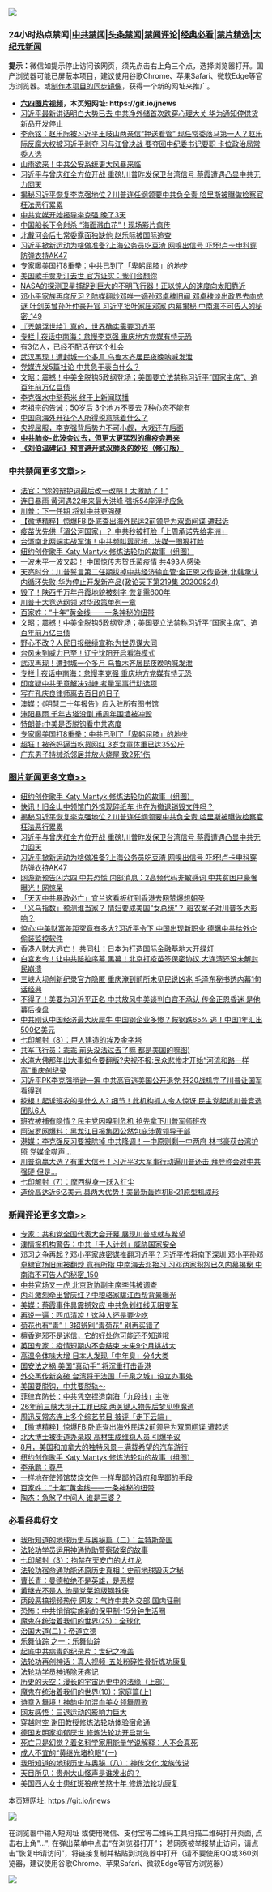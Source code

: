 ![](https://raw.githubusercontent.com/fqnews/bnews/master/64photo/fqnews-qr.jpg)

<div id="tt">
<h3>24小时热点禁闻|<a href="#%E4%B8%AD%E5%85%B1%E7%A6%81%E9%97%BB%E6%9B%B4%E5%A4%9A%E6%96%87%E7%AB%A0">中共禁闻</a>|<a href="#%E5%9B%BE%E7%89%87%E6%96%B0%E9%97%BB%E6%9B%B4%E5%A4%9A%E6%96%87%E7%AB%A0">头条禁闻</a>|<a href="#%E6%96%B0%E9%97%BB%E8%AF%84%E8%AE%BA%E6%9B%B4%E5%A4%9A%E6%96%87%E7%AB%A0">禁闻评论|<a href="#%E5%BF%85%E7%9C%8B%E7%BB%8F%E5%85%B8%E5%A5%BD%E6%96%87">经典必看|<a href="/video.md#%E7%A6%81%E7%89%87%E7%B2%BE%E9%80%89">禁片精选</a>|<a href="https://github.com/fqnews/djy/blob/master/gb/nf1351518.md#1">大纪元新闻</a></h3>
<div><b>提示：</b>微信如提示停止访问该网页，须先点击右上角三个点，选择浏览器打开。国产浏览器可能已屏蔽本项目，建议使用谷歌Chrome、苹果Safari、微软Edge等官方浏览器。或<a href="https://github.com/fqnews/bnews/blob/master/%E5%88%B6%E4%BD%9Cgit%E7%A6%81%E9%97%BB%E9%95%9C%E5%83%8F.md">制作本项目的同步镜像</a>，获得一个新的网址来推广。</div>
<ul>
<li><b><a href="http://d1.bdrive.tk/64.mp4" target="_blank">六四图片视频</a>，本页短网址: https://git.io/jnews</b></li>
<li><a href="/cnnews/20200824/1384940.md">习近平最新讲话明白大势已去 中共净外储首次跌穿心理大关 华为通知停供货新品开发停止</a></li>
<li><a href="/comments/20200824/1385025.md">李燕铭：赵乐际被习近平王岐山两亲信“押送看管” 现任常委落马第一人？赵乐际反腐大权被习近平剥夺 习与江曾决战 要夺回中纪委书记要职 卡位政治局常委人选</a></li>
<li><a href="/cbnews/20200824/1384924.md">山雨欲来！中共公安系统更大风暴来临</a></li>
<li><a href="/topimagenews/20200824/1385155.md">习近平与曾庆红全方位开战 重磅!川普昨发保卫台湾信号 蔡霞遭遇凸显中共无力回天</a></li>
<li><a href="/topimagenews/20200824/1385240.md">揭秘习近平恢复李克强地位？川普连任纲领要中共负全责 哈里斯被曝做检察官枉法恶行累累</a></li>
<li><a href="/cbnews/20200824/1384932.md">中共党媒开始报导李克强 晚了3天</a></li>
<li><a href="/cnnews/hknews/20200825/1385302.md">中国船长下令射杀 “海面溅血花”！现场影片疯传</a></li>
<li><a href="/cbnews/20200824/1384931.md">北戴河会后七常委露面独缺他 赵乐际被国际追查</a></li>
<li><a href="/topimagenews/20200824/1385133.md">习近平掀新运动为啥做准备?上海公务员吃豆渣 网嗅出信号 吓坏!卢卡申科穿防弹衣持AK47</a></li>
<li><a href="/cbnews/20200824/1385037.md">专家曝美国打8重拳：中共已到了「卑躬屈膝」的地步</a></li>
<li><a href="/yule/20200825/1385330.md">美国歌手贾斯汀去世 官方证实：我们会想你</a></li>
<li><a href="/comments/20200825/1385261.md">NASA的探测卫星捕捉到巨大的不明飞行器！正以惊人的速度向太阳靠近</a></li>
<li><a href="/comments/20200824/1385115.md">邓小平家族再度反习？陆媒翻炒邓唯一嫡孙邓卓棣旧闻 邓卓棣淡出政界去向成谜 叶剑英曾孙叶仲豪升官 习近平抬叶家压邓家 内幕揭秘 中南海不可告人的秘密_149</a></li>
<li><a href="/ssgc/20200825/1385312.md">〖兲朝浮世绘〗真的，世界确实需要习近平</a></li>
<li><a href="/cbnews/20200825/1385297.md">专栏 | 夜话中南海：怠慢李克强 重庆地方党媒有恃无恐</a></li>
<li><a href="/ssgc/20200825/1385326.md">有3亿人，已经不配活在这个社会</a></li>
<li><a href="/cbnews/20200825/1385306.md">武汉再现！遭封城一个多月 乌鲁木齐居民夜晚呐喊发泄</a></li>
<li><a href="/ssgc/20200824/1384937.md">党媒连发5篇社论 中共急于表白什么？</a></li>
<li><a href="/cbnews/20200825/1385356.md">文昭：震撼！中美全脱钩5政纲登场；美国要立法禁称习近平“国家主席”、追百年前万亿巨债</a></li>
<li><a href="/ssgc/20200825/1385308.md">李克强水中掰苞米 终于上新闻联播</a></li>
<li><a href="/comments/20200825/1385288.md">老祖宗的告诫：50岁后 3个地方不要去 7种心态不能有</a></li>
<li><a href="/baitai/20200825/1385271.md">中国向海外开征个人所得税意味着什么？</a></li>
<li><a href="/bannedvideo/20200825/1385463.md">央视屈服，李克强背后势力不可小觑，大戏还在后面</a></li>
<li><b><a href="/comments/20200211/1275071.md" target="_blank">中共肺炎-此波会过去，但更大更猛烈的瘟疫会再来</a></b></li>
<li><b><a href="/comments/20200207/1272816.md" target="_blank">《刘伯温碑记》预言避开武汉肺炎的妙招（修订版）</a></b></li>
</ul>
</div>

<div class="catlist">
<h3><a href="/cbnews/" target="_blank">中共禁闻</a><span><a href="/cbnews/" target="_blank" rel="nofollow">更多文章>></a></span></h3>
<ul>
<li><a href="/cbnews/20200825/1385561.md" target="_blank">法官：“你的辩护词最后改一改吧！太激励了！”</a></li>
<li><a href="/cbnews/20200825/1385551.md" target="_blank">连日暴雨 黄河遇22年来最大洪峰 强拆54座浮桥应急</a></li>
<li><a href="/cbnews/20200825/1385532.md" target="_blank">川普︰下一任期 将对中共更强硬</a></li>
<li><a href="/comments/20200825/1385513.md" target="_blank">【微博精粹】惊爆FBI卧底查出海外民运2前领导为双面间谍 遭起诉</a></li>
<li><a href="/cbnews/20200825/1385457.md" target="_blank">疫苗优先供「湄公河国家」？ 中共秒被打脸「上周承诺先给非洲」</a></li>
<li><a href="/cbnews/20200825/1385443.md" target="_blank">台湾南北两端实战军演！中共频叫嚣武统…法媒一图狠打脸</a></li>
<li><a href="/comments/20200825/1385430.md" target="_blank">纽约创作歌手 Katy Mantyk 修炼法轮功的故事（组图）</a></li>
<li><a href="/cbnews/20200825/1385442.md" target="_blank">一波未平一波又起！ 中国惊传志贺氏菌疫情 共493人感染</a></li>
<li><a href="/cbnews/20200825/1385425.md" target="_blank">天亮时分：川普誓言第二任期拔掉中共经济输血管;金正恩又传昏迷,北韩承认内循环失败;华为停止开发新产品(政论天下第219集 20200824)</a></li>
<li><a href="/cbnews/20200825/1385389.md" target="_blank">毁了！陕西千万年丹霞地貌被刻字 恢复需600年</a></li>
<li><a href="/cbnews/20200825/1385388.md" target="_blank">川普十大竞选纲领 对华政策单列一章</a></li>
<li><a href="/comments/20200825/1385382.md" target="_blank">百家姓：“十年”黄金线——一条神秘的纽带</a></li>
<li><a href="/cbnews/20200825/1385356.md" target="_blank">文昭：震撼！中美全脱钩5政纲登场；美国要立法禁称习近平“国家主席”、追百年前万亿巨债</a></li>
<li><a href="/cbnews/20200825/1385340.md" target="_blank">野心不改？人民日报继续宣称:为世界谋大同</a></li>
<li><a href="/cbnews/20200825/1385307.md" target="_blank">台风未到威力已至！辽宁沈阳开启看海模式</a></li>
<li><a href="/cbnews/20200825/1385306.md" target="_blank">武汉再现！遭封城一个多月 乌鲁木齐居民夜晚呐喊发泄</a></li>
<li><a href="/cbnews/20200825/1385297.md" target="_blank">专栏 | 夜话中南海：怠慢李克强 重庆地方党媒有恃无恐</a></li>
<li><a href="/cbnews/20200825/1385263.md" target="_blank">印度疑中共无意解决对峙 考量军事行动选项</a></li>
<li><a href="/cbnews/20200824/1385125.md" target="_blank">写在孔庆良律师离去百日的日子</a></li>
<li><a href="/cbnews/20200824/1384888.md" target="_blank">澳媒：《明慧二十年报告》应入驻所有图书馆</a></li>
<li><a href="/cbnews/20200824/1385032.md" target="_blank">渖阳暴雨 千年古塔没倒 甫周年围墙被冲毁</a></li>
<li><a href="/cbnews/20200824/1385038.md" target="_blank">特朗普:中美是否脱钩看中共态度</a></li>
<li><a href="/cbnews/20200824/1385037.md" target="_blank">专家曝美国打8重拳：中共已到了「卑躬屈膝」的地步</a></li>
<li><a href="/cbnews/20200824/1385036.md" target="_blank">超狂！被爸妈逼当吃货网红 3岁女童体重已达35公斤</a></li>
<li><a href="/cbnews/20200824/1385035.md" target="_blank">广东男子持械杀邻居并放火烧屋 致2死1伤</a></li>

</ul>
</div>
<div class="catlist">
<h3><a href="/topimagenews/" target="_blank">图片新闻</a><span><a href="/topimagenews/" target="_blank" rel="nofollow">更多文章>></a></span></h3>
<ul>
<li><a href="/comments/20200825/1385430.md" target="_blank">纽约创作歌手 Katy Mantyk 修炼法轮功的故事（组图）</a></li>
<li><a href="/topimagenews/20200825/1385377.md" target="_blank">快讯！旧金山中领馆门外惊现碎纸车 也在为撤退销毁文件吗？</a></li>
<li><a href="/topimagenews/20200824/1385240.md" target="_blank">揭秘习近平恢复李克强地位？川普连任纲领要中共负全责 哈里斯被曝做检察官枉法恶行累累</a></li>
<li><a href="/topimagenews/20200824/1385155.md" target="_blank">习近平与曾庆红全方位开战 重磅!川普昨发保卫台湾信号 蔡霞遭遇凸显中共无力回天</a></li>
<li><a href="/topimagenews/20200824/1385133.md" target="_blank">习近平掀新运动为啥做准备?上海公务员吃豆渣 网嗅出信号 吓坏!卢卡申科穿防弹衣持AK47</a></li>
<li><a href="/topimagenews/20200823/1384619.md" target="_blank">网游新预告闪六四 中共恐慌 内部消息：2高频代码非敏感词 中共贫困户豪奢曝光！网惊呆</a></li>
<li><a href="/topimagenews/20200823/1384618.md" target="_blank">「天灭中共暴政必亡」宜兰这看板红到香港去网赞爆想朝圣</a></li>
<li><a href="/topimagenews/20200823/1384594.md" target="_blank">「义乌指数」预测谁当家？ 情妇要成美国“女总统”？ 班农案子对川普多大影响？</a></li>
<li><a href="/topimagenews/20200823/1384509.md" target="_blank">惊心:中美财富差距究竟有多大?习近平令下 中国出现新职业 德曝中共给外企偷装监控软件</a></li>
<li><a href="/topimagenews/20200823/1384412.md" target="_blank">香港人财大逃亡！ 共同社：日本为打造国际金融基地大开绿灯</a></li>
<li><a href="/topimagenews/20200823/1384229.md" target="_blank">白宫发令！让中共赔拉序幕 黑幕！北京打疫苗签保密协议 大连湾还没未解封 民崩溃</a></li>
<li><a href="/topimagenews/20200822/1384216.md" target="_blank">三峡大坝创新纪录官方隐匿 重庆淹到前所未见民说凶兆 毛泽东秘书透内幕1句话经典</a></li>
<li><a href="/topimagenews/20200822/1384172.md" target="_blank">不得了！美要为习近平正名 中共放风中美谈判白宫不承认 传金正恩昏迷 是他幕后操盘</a></li>
<li><a href="/topimagenews/20200822/1384137.md" target="_blank">中共刚认中国经济最大灰犀牛 中国钢企业多惨？鞍钢跌65% 逃！中国1年汇出500亿美元</a></li>
<li><a href="/comments/20200822/1383925.md" target="_blank">七印解封（8）：巨人建造的埃及金字塔</a></li>
<li><a href="/topimagenews/20200822/1383915.md" target="_blank">共军飞行员：乖乖 前头没法过去了嘛 都是美国的嘛图)</a></li>
<li><a href="/topimagenews/20200821/1383668.md" target="_blank">水淹大佛那年出大事如今要翻版?央视不报:民众悲惨才开始“河流和路一样高”重庆创纪录</a></li>
<li><a href="/topimagenews/20200821/1383595.md" target="_blank">习近平PK李克强稍逊一筹 中共高官逃美国公开退党 歼20战机完了川普让国军看得到</a></li>
<li><a href="/topimagenews/20200821/1383581.md" target="_blank">挖根！起诉班农的是什么人? 细节！此机构抓人令人惊讶 民主党起诉川普竞选团队6人</a></li>
<li><a href="/topimagenews/20200821/1383491.md" target="_blank">班农被捕有隐情？民主党因嗅到危机 抢先拿下川普军师班农</a></li>
<li><a href="/topimagenews/20200821/1383271.md" target="_blank">阿波罗网爆料：黑龙江日报集团公然包庇涉黄领导干部</a></li>
<li><a href="/topimagenews/20200820/1383199.md" target="_blank">港媒：李克强反习要被除掉 中共降调！一中原则剩一中两府 林书豪获台湾护照 党媒全噤声…</a></li>
<li><a href="/topimagenews/20200820/1383194.md" target="_blank">川普稳赢大选？有重大信号！习近平3大军事行动逼川普还击 拜登称会对中共强硬 但是&#8230;</a></li>
<li><a href="/comments/20200820/1383036.md" target="_blank">七印解封（7）：摩西纵身一跃入红尘</a></li>
<li><a href="/topimagenews/20200820/1382927.md" target="_blank">造价高达近6亿美元 具两大优势！美最新轰炸机B-21原型机成形</a></li>

</ul>
</div>
<div class="catlist">
<h3><a href="/comments/" target="_blank">新闻评论</a><span><a href="/comments/" target="_blank" rel="nofollow">更多文章>></a></span></h3>
<ul>
<li><a href="/comments/20200825/1385585.md" target="_blank">专家：共和党全国代表大会开幕 展现川普成就与希望</a></li>
<li><a href="/comments/20200825/1385584.md" target="_blank">澳情报机构警告：中共「千人计划」威胁国家安全</a></li>
<li><a href="/comments/20200825/1385571.md" target="_blank">邓习之争再起？邓小平家族密谋推翻习近平？习近平传将南下深圳 邓小平孙邓卓棣官场旧闻被翻炒 意有所指 中南海去邓抬习 习邓两家积怨已久内幕揭秘 中南海不可告人的秘密_150</a></li>
<li><a href="/comments/20200825/1385570.md" target="_blank">中共官场又一虎 北京政协副主席李伟被调查</a></li>
<li><a href="/comments/20200825/1385569.md" target="_blank">内斗激烈牵出曾庆红？中粮骆家駹江西帮背景曝光</a></li>
<li><a href="/comments/20200825/1385568.md" target="_blank">美媒：蔡霞事件具震撼效应 中共急划红线无阻变革</a></li>
<li><a href="/comments/20200825/1385557.md" target="_blank">再说一遍：西瓜清凉！这种人还是要少吃</a></li>
<li><a href="/comments/20200825/1385539.md" target="_blank">菊花也有“毒”！3招辨别“毒菊花” 别再买错了</a></li>
<li><a href="/comments/20200825/1385538.md" target="_blank">檀香避邪不是迷信，它的好处你可能还不知道哦</a></li>
<li><a href="/comments/20200825/1385537.md" target="_blank">英国专家：疫情短期内不会结束 未来9个月挑战大</a></li>
<li><a href="/comments/20200825/1385536.md" target="_blank">高温令体味大增 日本人发现「中年臭」分4大类</a></li>
<li><a href="/comments/20200825/1385533.md" target="_blank">国安法之祸 美国“真动手” 将沉重打击香港</a></li>
<li><a href="/comments/20200825/1385526.md" target="_blank">外交再传新突破 台湾将于法国「千泉之城」设立办事处</a></li>
<li><a href="/comments/20200825/1385525.md" target="_blank">美国要脱钩，中共要脱轨～</a></li>
<li><a href="/comments/20200825/1385518.md" target="_blank">菲律宾防长：中共凭空捏造南海「九段线」主张</a></li>
<li><a href="/comments/20200825/1385517.md" target="_blank">26年前三峡大坝开工罪已成 两关键人物先后梦见堕魔道</a></li>
<li><a href="/comments/20200825/1385516.md" target="_blank">周迅反常态连上多个综艺节目 被评「走下云端」</a></li>
<li><a href="/comments/20200825/1385513.md" target="_blank">【微博精粹】惊爆FBI卧底查出海外民运2前领导为双面间谍 遭起诉</a></li>
<li><a href="/comments/20200825/1385501.md" target="_blank">北大博士被街道办录取 高材生成维稳人员 引爆争议</a></li>
<li><a href="/comments/20200825/1385465.md" target="_blank">8月，美国和加拿大的独特风景－满载希望的汽车游行</a></li>
<li><a href="/comments/20200825/1385430.md" target="_blank">纽约创作歌手 Katy Mantyk 修炼法轮功的故事（组图）</a></li>
<li><a href="/comments/20200825/1385391.md" target="_blank">李承鹏：尊严</a></li>
<li><a href="/comments/20200825/1385387.md" target="_blank">一样地在使领馆焚烧文件 一样卑鄙的政府和卑鄙的手段</a></li>
<li><a href="/comments/20200825/1385382.md" target="_blank">百家姓：“十年”黄金线——一条神秘的纽带</a></li>
<li><a href="/comments/20200825/1385381.md" target="_blank">陶杰：急煞了中间人 谁是王婆？</a></li>

</ul>
</div>

<div class="catlist">
<h3>必看经典好文</h3>
<ul>
<li><a href="/tculture/xiulian/20170614/774347.md" target="_blank">我所知道的地球历史与奥秘篇（二）：兰特斯帝国</a></li>
<li><a href="/cbnews/20170626/780479.md" target="_blank">法轮功学员运用神通协助警察破案的故事</a></li>
<li><a href="/comments/20200816/1381057.md" target="_blank">七印解封（3）：拘禁在天安门的大红龙</a></li>
<li><a href="/tculture/20121025/73069.md" target="_blank">法轮功宿命通功能还原历史真相：史前地球毁灭之秘</a></li>
<li><a href="/comments/20180726/727420.md" target="_blank">曹长青：曼德拉绝不是英雄，是恶棍</a></li>
<li><a href="/lifebaike/20190522/1131765.md" target="_blank">黄继光不是人 他是党莱坞版钢铁侠</a></li>
<li><a href="/cbnews/20200703/1355059.md" target="_blank">两段恶搞视频热传 网友：气炸中共外交部 国内狂删</a></li>
<li><a href="/baitai/20200711/1359005.md" target="_blank">恐怖：中共悄悄实施新的保甲制-15分钟生活圈</a></li>
<li><a href="/comments/20181017/1014654.md" target="_blank">魔鬼在统治着我们的世界(25)：全球化</a></li>
<li><a href="/cbnews/20180308/911611.md" target="_blank">治国大道(二)：帝道立德</a></li>
<li><a href="/tculture/20170710/789533.md" target="_blank">乐舞仙踪 之一：乐舞仙踪</a></li>
<li><a href="/comments/20200702/1354076.md" target="_blank">起底中共病毒的纪录片：世纪之掩盖</a></li>
<li><a href="/comments/20190516/1128964.md" target="_blank">法轮功再创神话：真人视频-五处粉碎性骨折炼功康复</a></li>
<li><a href="/health/20170626/780263.md" target="_blank">法轮功学员神通除牙疼记</a></li>
<li><a href="/tculture/20121025/73065.md" target="_blank">历史的天空：漫长的宇宙历史中的法缘（上部）</a></li>
<li><a href="/topimagenews/20180529/950153.md" target="_blank">魔鬼在统治着我们的世界(10)：家庭篇(上)</a></li>
<li><a href="/topimagenews/20170208/656009.md" target="_blank">诗意入舞境！神韵中加混血美女领舞周歌</a></li>
<li><a href="/cbnews/20200126/1265515.md" target="_blank">网友感悟：三退运动的影响力巨大</a></li>
<li><a href="/comments/20200511/1322384.md" target="_blank">穿越时空 谢田教授修炼法轮功体验宿命通</a></li>
<li><a href="/comments/20200722/1364497.md" target="_blank">德国发明家抑郁厌世 修炼法轮功开启新生</a></li>
<li><a href="/comments/20200704/1355375.md" target="_blank">死亡只是幻觉？着名科学家用能量学说解释：人不会真死</a></li>
<li><a href="/lifebaike/20200527/1334909.md" target="_blank">成人不宜的“黄继光堵枪眼”(一)</a></li>
<li><a href="/topimagenews/20180225/905380.md" target="_blank">我所知道的地球历史与奥秘（八）：神传文化 龙族传说</a></li>
<li><a href="/comments/20200816/1381132.md" target="_blank">天目所见：贵州大山怪声是谁发出的？</a></li>
<li><a href="/comments/20190126/1070164.md" target="_blank">美国西人女士患红斑狼疮苦熬十年 修炼法轮功康复</a></li>

</ul>
</div>

本页短网址: https://git.io/jnews

![](https://raw.githubusercontent.com/fqnews/bnews/master/64photo/fqnews-qr.jpg)

在浏览器中输入短网址 或使用微信、支付宝等二维码工具扫描二维码打开页面, 点击右上角"...", 在弹出菜单中点击“在浏览器打开”； 若网页被举报禁止访问，请点击“恢复申请访问”，将链接复制并粘贴到浏览器中打开（请不要使用QQ或360浏览器，建议使用谷歌Chrome、苹果Safari、微软Edge等官方浏览器）

![](https://raw.githubusercontent.com/fqnews/bnews/master/64photo/wx.jpg)